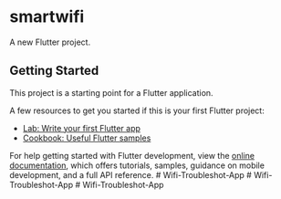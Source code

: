 # smartwifi

A new Flutter project.

## Getting Started

This project is a starting point for a Flutter application.

A few resources to get you started if this is your first Flutter project:

- [Lab: Write your first Flutter app](https://docs.flutter.dev/get-started/codelab)
- [Cookbook: Useful Flutter samples](https://docs.flutter.dev/cookbook)

For help getting started with Flutter development, view the
[online documentation](https://docs.flutter.dev/), which offers tutorials,
samples, guidance on mobile development, and a full API reference.
#   W i f i - T r o u b l e s h o t - A p p  
 #   W i f i - T r o u b l e s h o t - A p p  
 # Wifi-Troubleshot-App
